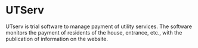 # UTServ
UTserv is trial software to manage payment of utility services. The software monitors the payment of residents of the house, entrance, etc., with the publication of information on the website.

